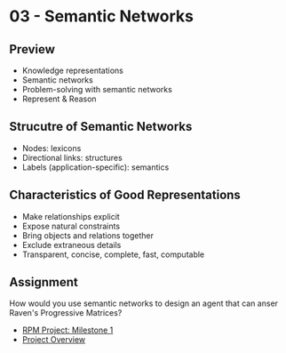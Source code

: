 # 03 - Semantic Networks

## Preview
- Knowledge representations
- Semantic networks
- Problem-solving with semantic networks
- Represent & Reason

## Strucutre of Semantic Networks
- Nodes: lexicons
- Directional links: structures
- Labels (application-specific): semantics

## Characteristics of Good Representations
- Make relationships explicit
- Expose natural constraints
- Bring objects and relations together
- Exclude extraneous details
- Transparent, concise, complete, fast, computable

## Assignment
How would you use semantic networks to design an agent that can anser Raven's Progressive Matrices?
- [RPM Project: Milestone 1](https://lucylabs.gatech.edu/kbai/spring-2022/milestone-1/)
- [Project Overview](https://lucylabs.gatech.edu/kbai/spring-2022/project-overview/)
